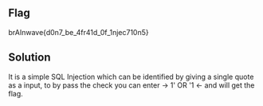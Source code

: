 ## Flag
brAInwave{d0n7_be_4fr41d_0f_1njec710n5}

## Solution
It is a simple SQL Injection which can be identified by giving a single quote as a input, to by pass the check you can enter -> 1' OR '1 <- and will get the flag.
